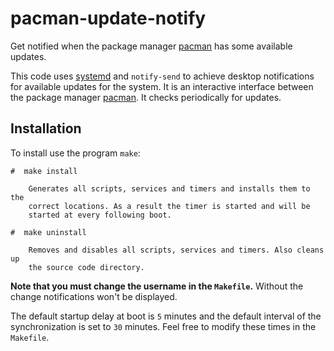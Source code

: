 # pacman-update-notify

Get notified when the package manager [pacman](https://www.archlinux.org/pacman/) has some available updates.

This code uses [systemd](https://wiki.freedesktop.org/www/Software/systemd/) and `notify-send` to achieve desktop notifications for available updates for the system. It is an interactive interface between the package manager [pacman](https://www.archlinux.org/pacman/). It checks periodically for updates.

## Installation

To install use the program `make`:

    #  make install
    
        Generates all scripts, services and timers and installs them to the
        correct locations. As a result the timer is started and will be
        started at every following boot.
    
    #  make uninstall
    
        Removes and disables all scripts, services and timers. Also cleans up
        the source code directory.

**Note that you must change the username in the `Makefile`.** Without the change notifications won't be displayed.

The default startup delay at boot is `5` minutes and the default interval of the synchronization is set to `30` minutes. Feel free to modify these times in the `Makefile`.
